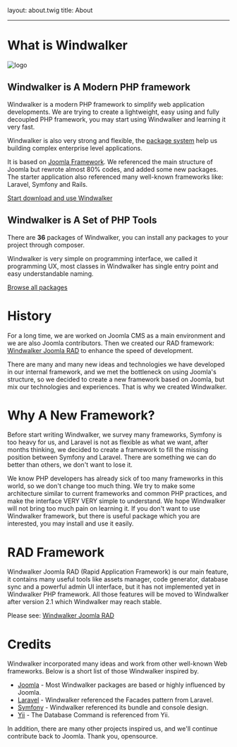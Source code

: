 layout: about.twig
title: About

---

# What is Windwalker

![logo](../media/images/logo/windwalker-logo.png)

## Windwalker is A Modern PHP framework

Windwalker is a modern PHP framework to simplify web application developments.
We are trying to create a lightweight, easy using and fully decoupled PHP framework, 
you may start using Windwalker and learning it very fast.

Windwalker is also very strong and flexible, the [package system](../documentation/start/package-system.html) help us building
complex enterprise level applications.

It is based on [Joomla Framework](http://framework.joomla.org). We referenced the main structure of Joomla but 
rewrote almost 80% codes, and added some new packages. The starter application also referenced many well-known frameworks 
like: Laravel, Symfony and Rails. 

<a class="download-button uk-button uk-button-large uk-button-primary" href="../documentation">
    Start download and use Windwalker
</a>

## Windwalker is A Set of PHP Tools

There are **36** packages of Windwalker, you can install any packages to your project through composer.
 
Windwalker is very simple on programming interface, we called it programming UX, most classes in Windwalker has single entry point 
and easy understandable naming.

<a class="download-button uk-button uk-button-large uk-button-primary" href="packages.html">
    Browse all packages
</a>

# History

For a long time, we are worked on Joomla CMS as a main environment and we are also Joomla contributors.
Then we created our RAD framework: [Windwalker Joomla RAD](http://rad.windwalker.io) to enhance the speed of
 development.

There are many and many new ideas and technologies we have developed in our internal framework, and we met the bottleneck on using 
Joomla's structure, so we decided to create a new framework based on Joomla, but mix our technologies and experiences. That is why we 
 created Windwalker.
 
# Why A New Framework?

Before start writing Windwalker, we survey many frameworks, Symfony is too heavy for us, and Laravel is not as flexible as what we want,
 after months thinking, we decided to create a framework to fill the missing position between Symfony and Laravel. There are something 
 we can do better than others, we don't want to lose it. 

We know PHP developers has already sick of too many frameworks in this world, so we don't change too much thing. We try to make
some architecture similar to current frameworks and common PHP practices, and make the interface VERY VERY simple to understand.
We hope Windwalker will not bring too much pain on learning it. If you don't want to use Windwalker framework, 
but there is useful package which you are interested, you may install and use it easily. 

# RAD Framework

Windwalker Joomla RAD (Rapid Application Framework) is our main feature, it contains many useful tools like assets manager,
code generator, database sync and a powerful admin UI interface, but it has not implemented yet in Windwalker PHP framework.
All those features will be moved to Windwalker after version 2.1 which Windwalker may reach stable.

Please see: [Windwalker Joomla RAD](http://rad.windwalker.io)

# Credits

Windwalker incorporated many ideas and work from other well-known Web frameworks. Below is a short list of those Windwalker inspired by.

- [Joomla](http://joomla.org) - Most Windwalker packages are based or highly influenced by Joomla.
- [Laravel](http://laravel.com) - Windwalker referenced the Facades pattern from Laravel.
- [Symfony](http://laravel.com) - Windwalker referenced its bundle and console design.
- [Yii](http://www.yiiframework.com/) - The Database Command is referenced from Yii.

In addition, there are many other projects inspired us, and we'll continue contribute back to Joomla. Thank you, opensource.
